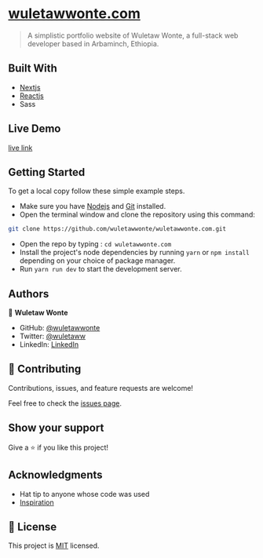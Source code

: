 # [wuletawwonte.com](wuletawwonte.com)

> A simplistic portfolio website of Wuletaw Wonte, a full-stack web developer based in Arbaminch, Ethiopia.

## Built With

- [Nextjs](https://nextjs.org/)
- [Reactjs](https://react.dev)
- Sass

## Live Demo

[live link](#)

## Getting Started

To get a local copy follow these simple example steps.

- Make sure you have [Nodejs](https://nodejs.org) and [Git](https://git-scm.com/) installed.
- Open the terminal window and clone the repository using this command: 
```bash
git clone https://github.com/wuletawwonte/wuletawwonte.com.git
```
- Open the repo by typing : `cd wuletawwonte.com`
- Install the project's node dependencies by running `yarn` or `npm install` depending on your choice of package manager. 
- Run `yarn run dev` to start the development server.

## Authors

👤 **Wuletaw Wonte**

- GitHub: [@wuletawwonte](https://github.com/wuletawwonte)
- Twitter: [@wuletaww](https://twitter.com/wuletaww)
- LinkedIn: [LinkedIn](https://linkedin.com/in/wuletaw-wonte)

## 🤝 Contributing

Contributions, issues, and feature requests are welcome!

Feel free to check the [issues page](../../issues/).

## Show your support

Give a ⭐️ if you like this project!

## Acknowledgments

- Hat tip to anyone whose code was used
- [Inspiration](https://www.conordewey.com/)  

## 📝 License

This project is [MIT](./LICENSE.md) licensed.
